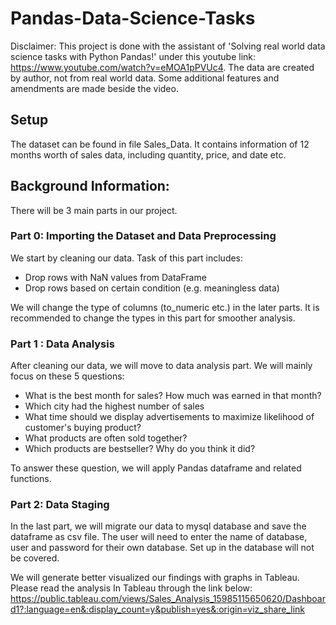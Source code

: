 # Pandas-Data-Science-Tasks
Disclaimer: This project is done with the assistant of 'Solving real world data science tasks with Python Pandas!' under this youtube link: https://www.youtube.com/watch?v=eMOA1pPVUc4. 
The data are created by author, not from real world data. Some additional features and amendments are made beside the video.

## Setup

The dataset can be found in file Sales_Data. It contains information of 12 months worth of sales data, including quantity, price, and date etc. 

## Background Information:

There will be 3 main parts in our project. 

### Part 0: Importing the Dataset and Data Preprocessing 
We start by cleaning our data. Task of this part includes:
- Drop rows with NaN values from DataFrame
- Drop rows based on certain condition (e.g. meaningless data)

We will change the type of columns (to_numeric etc.) in the later parts. It is recommended to change the types in this part for smoother analysis.

### Part 1 : Data Analysis
After cleaning our data, we will move to data analysis part. We will mainly focus on these 5 questions:
- What is the best month for sales? How much was earned in that month?
- Which city had the highest number of sales
- What time should we display advertisements to maximize likelihood of customer's buying product?
- What products are often sold together?
- Which products are bestseller? Why do you think it did?

To answer these question, we will apply Pandas dataframe and related functions.

### Part 2: Data Staging 
In the last part, we will migrate our data to mysql database and save the dataframe as csv file. The user will need to enter the  name of database, user and password for their own database. Set up in the database will not be covered. 

We will generate better visualized our findings with graphs in Tableau. 
Please read the analysis In Tableau through the link below:
https://public.tableau.com/views/Sales_Analysis_15985115650620/Dashboard1?:language=en&:display_count=y&publish=yes&:origin=viz_share_link

